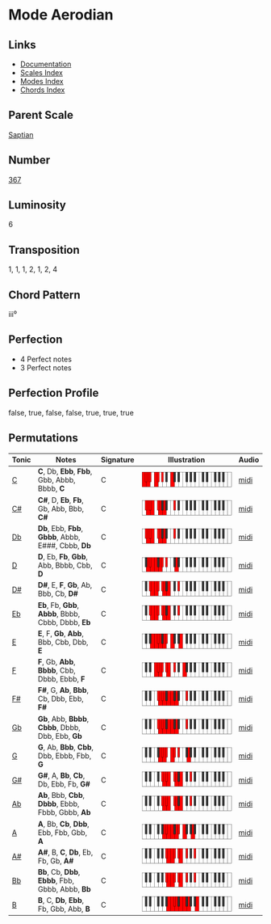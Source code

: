 # Mode Aerodian

## Links

- [Documentation](README.md)
- [Scales Index](Scales.md)
- [Modes Index](Modes.md)
- [Chords Index](Chords.md)

## Parent Scale

[Saptian](ScaleSaptian.md)

## Number

[367](https://ianring.com/musictheory/scales/367)

## Luminosity

6

## Transposition

1, 1, 1, 2, 1, 2, 4

## Chord Pattern

iii⁰

## Perfection

- 4 Perfect notes
- 3 Perfect notes

## Perfection Profile

false, true, false, false, true, true, true

## Permutations

| Tonic | Notes | Signature | Illustration | Audio |
|-------|-------|-----------|--------------|-------|
| [C](ModeCNaturalAerodian.md) | **C**, Db, **Ebb**, **Fbb**, Gbb, Abbb, Bbbb, **C** | C | ![CNaturalAerodian](ModeCNaturalAerodian.png) | [midi](https://github.com/edipermadi/music/blob/main/docs/ModeCNaturalAerodian.mid?raw=true) |
| [C#](ModeCSharpAerodian.md) | **C#**, D, **Eb**, **Fb**, Gb, Abb, Bbb, **C#** | C | ![CSharpAerodian](ModeCSharpAerodian.png) | [midi](https://github.com/edipermadi/music/blob/main/docs/ModeCSharpAerodian.mid?raw=true) |
| [Db](ModeDFlatAerodian.md) | **Db**, Ebb, **Fbb**, **Gbbb**, Abbb, E###, Cbbb, **Db** | C | ![DFlatAerodian](ModeDFlatAerodian.png) | [midi](https://github.com/edipermadi/music/blob/main/docs/ModeDFlatAerodian.mid?raw=true) |
| [D](ModeDNaturalAerodian.md) | **D**, Eb, **Fb**, **Gbb**, Abb, Bbbb, Cbb, **D** | C | ![DNaturalAerodian](ModeDNaturalAerodian.png) | [midi](https://github.com/edipermadi/music/blob/main/docs/ModeDNaturalAerodian.mid?raw=true) |
| [D#](ModeDSharpAerodian.md) | **D#**, E, **F**, **Gb**, Ab, Bbb, Cb, **D#** | C | ![DSharpAerodian](ModeDSharpAerodian.png) | [midi](https://github.com/edipermadi/music/blob/main/docs/ModeDSharpAerodian.mid?raw=true) |
| [Eb](ModeEFlatAerodian.md) | **Eb**, Fb, **Gbb**, **Abbb**, Bbbb, Cbbb, Dbbb, **Eb** | C | ![EFlatAerodian](ModeEFlatAerodian.png) | [midi](https://github.com/edipermadi/music/blob/main/docs/ModeEFlatAerodian.mid?raw=true) |
| [E](ModeENaturalAerodian.md) | **E**, F, **Gb**, **Abb**, Bbb, Cbb, Dbb, **E** | C | ![ENaturalAerodian](ModeENaturalAerodian.png) | [midi](https://github.com/edipermadi/music/blob/main/docs/ModeENaturalAerodian.mid?raw=true) |
| [F](ModeFNaturalAerodian.md) | **F**, Gb, **Abb**, **Bbbb**, Cbb, Dbbb, Ebbb, **F** | C | ![FNaturalAerodian](ModeFNaturalAerodian.png) | [midi](https://github.com/edipermadi/music/blob/main/docs/ModeFNaturalAerodian.mid?raw=true) |
| [F#](ModeFSharpAerodian.md) | **F#**, G, **Ab**, **Bbb**, Cb, Dbb, Ebb, **F#** | C | ![FSharpAerodian](ModeFSharpAerodian.png) | [midi](https://github.com/edipermadi/music/blob/main/docs/ModeFSharpAerodian.mid?raw=true) |
| [Gb](ModeGFlatAerodian.md) | **Gb**, Abb, **Bbbb**, **Cbbb**, Dbbb, Dbb, Ebb, **Gb** | C | ![GFlatAerodian](ModeGFlatAerodian.png) | [midi](https://github.com/edipermadi/music/blob/main/docs/ModeGFlatAerodian.mid?raw=true) |
| [G](ModeGNaturalAerodian.md) | **G**, Ab, **Bbb**, **Cbb**, Dbb, Ebbb, Fbb, **G** | C | ![GNaturalAerodian](ModeGNaturalAerodian.png) | [midi](https://github.com/edipermadi/music/blob/main/docs/ModeGNaturalAerodian.mid?raw=true) |
| [G#](ModeGSharpAerodian.md) | **G#**, A, **Bb**, **Cb**, Db, Ebb, Fb, **G#** | C | ![GSharpAerodian](ModeGSharpAerodian.png) | [midi](https://github.com/edipermadi/music/blob/main/docs/ModeGSharpAerodian.mid?raw=true) |
| [Ab](ModeAFlatAerodian.md) | **Ab**, Bbb, **Cbb**, **Dbbb**, Ebbb, Fbbb, Gbbb, **Ab** | C | ![AFlatAerodian](ModeAFlatAerodian.png) | [midi](https://github.com/edipermadi/music/blob/main/docs/ModeAFlatAerodian.mid?raw=true) |
| [A](ModeANaturalAerodian.md) | **A**, Bb, **Cb**, **Dbb**, Ebb, Fbb, Gbb, **A** | C | ![ANaturalAerodian](ModeANaturalAerodian.png) | [midi](https://github.com/edipermadi/music/blob/main/docs/ModeANaturalAerodian.mid?raw=true) |
| [A#](ModeASharpAerodian.md) | **A#**, B, **C**, **Db**, Eb, Fb, Gb, **A#** | C | ![ASharpAerodian](ModeASharpAerodian.png) | [midi](https://github.com/edipermadi/music/blob/main/docs/ModeASharpAerodian.mid?raw=true) |
| [Bb](ModeBFlatAerodian.md) | **Bb**, Cb, **Dbb**, **Ebbb**, Fbb, Gbbb, Abbb, **Bb** | C | ![BFlatAerodian](ModeBFlatAerodian.png) | [midi](https://github.com/edipermadi/music/blob/main/docs/ModeBFlatAerodian.mid?raw=true) |
| [B](ModeBNaturalAerodian.md) | **B**, C, **Db**, **Ebb**, Fb, Gbb, Abb, **B** | C | ![BNaturalAerodian](ModeBNaturalAerodian.png) | [midi](https://github.com/edipermadi/music/blob/main/docs/ModeBNaturalAerodian.mid?raw=true) |
